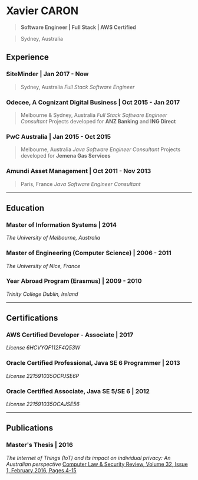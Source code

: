 # Xavier CARON
> **Software Engineer | Full Stack | AWS Certified**

> Sydney, Australia

## Experience

### SiteMinder | Jan 2017 - Now
> Sydney, Australia
_Full Stack Software Engineer_

### Odecee, A Cognizant Digital Business | Oct 2015 - Jan 2017
> Melbourne & Sydney, Australia
_Full Stack Software Engineer Consultant_
Projects developed for **ANZ Banking** and **ING Direct**

### PwC Australia | Jan 2015 - Oct 2015
> Melbourne, Australia
_Java Software Engineer Consultant_
Projects developed for **Jemena Gas Services**

### Amundi Asset Management | Oct 2011 - Nov 2013
> Paris, France
_Java Software Engineer Consultant_

___

## Education

### Master of Information Systems | 2014
_The University of Melbourne, Australia_

### Master of Engineering (Computer Science) | 2006 - 2011
_The University of Nice, France_

### Year Abroad Program (Erasmus) | 2009 - 2010
_Trinity College Dublin, Ireland_

___

## Certifications

### AWS Certified Developer - Associate | 2017
_License 6HCVYQF112F4Q53W_

### Oracle Certified Professional, Java SE 6 Programmer | 2013
_License 221591035OCPJSE6P_

### Oracle Certified Associate, Java SE 5/SE 6 | 2012
_License 221591035OCAJSE56_

___

## Publications

### Master's Thesis | 2016
_The Internet of Things (IoT) and its impact on individual privacy: An Australian perspective_
[Computer Law & Security Review, Volume 32, Issue 1, February 2016, Pages 4-15](https://doi.org/10.1016/j.clsr.2015.12.001)
